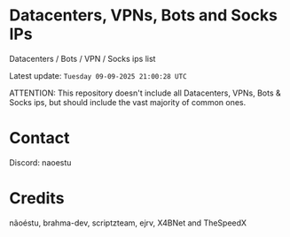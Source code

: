 # Datacenters, VPNs, Bots and Socks IPs
 
Datacenters / Bots / VPN / Socks ips list

Latest update: `Tuesday 09-09-2025 21:00:28 UTC` 

ATTENTION: This repository doesn't include all Datacenters, VPNs, Bots & Socks ips, 
but should include the vast majority of common ones.

# Contact
Discord: naoestu

# Credits
nãoéstu, brahma-dev, scriptzteam, ejrv, X4BNet and TheSpeedX
